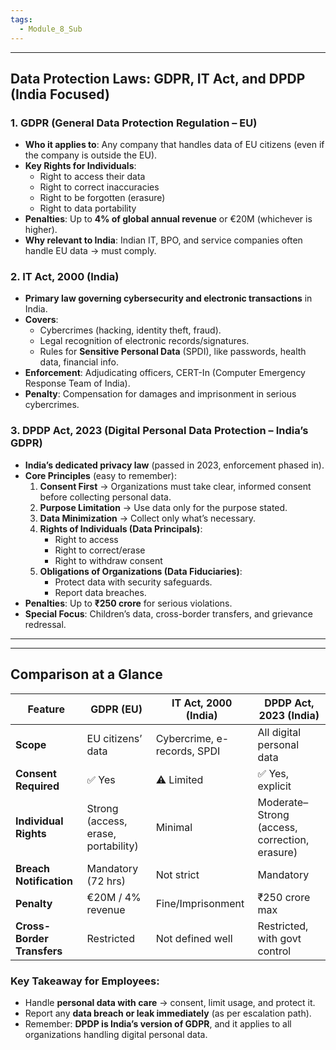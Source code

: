 ```yaml
---
tags:
  - Module_8_Sub
---
```

---
## Data Protection Laws: GDPR, IT Act, and DPDP (India Focused)

### **1. GDPR (General Data Protection Regulation – EU)**
- **Who it applies to**: Any company that handles data of EU citizens (even if the company is outside the EU).
- **Key Rights for Individuals**:
    - Right to access their data
    - Right to correct inaccuracies
    - Right to be forgotten (erasure)
    - Right to data portability
- **Penalties**: Up to **4% of global annual revenue** or €20M (whichever is higher).
- **Why relevant to India**: Indian IT, BPO, and service companies often handle EU data → must comply.

### **2. IT Act, 2000 (India)**
- **Primary law governing cybersecurity and electronic transactions** in India.
- **Covers**:
    - Cybercrimes (hacking, identity theft, fraud).
    - Legal recognition of electronic records/signatures.
    - Rules for **Sensitive Personal Data** (SPDI), like passwords, health data, financial info.
- **Enforcement**: Adjudicating officers, CERT-In (Computer Emergency Response Team of India).
- **Penalty**: Compensation for damages and imprisonment in serious cybercrimes.

### **3. DPDP Act, 2023 (Digital Personal Data Protection – India’s GDPR)**
- **India’s dedicated privacy law** (passed in 2023, enforcement phased in).
- **Core Principles** (easy to remember):
    1. **Consent First** → Organizations must take clear, informed consent before collecting personal data.
    2. **Purpose Limitation** → Use data only for the purpose stated.
    3. **Data Minimization** → Collect only what’s necessary.
    4. **Rights of Individuals (Data Principals)**:
        - Right to access
        - Right to correct/erase
        - Right to withdraw consent
    5. **Obligations of Organizations (Data Fiduciaries)**:
        - Protect data with security safeguards.
        - Report data breaches.
- **Penalties**: Up to **₹250 crore** for serious violations.
- **Special Focus**: Children’s data, cross-border transfers, and grievance redressal.

---


---
## **Comparison at a Glance**

| Feature                    | GDPR (EU)                           | IT Act, 2000 (India)        | DPDP Act, 2023 (India)                        |
| -------------------------- | ----------------------------------- | --------------------------- | --------------------------------------------- |
| **Scope**                  | EU citizens’ data                   | Cybercrime, e-records, SPDI | All digital personal data                     |
| **Consent Required**       | ✅ Yes                               | ⚠️ Limited                  | ✅ Yes, explicit                               |
| **Individual Rights**      | Strong (access, erase, portability) | Minimal                     | Moderate–Strong (access, correction, erasure) |
| **Breach Notification**    | Mandatory (72 hrs)                  | Not strict                  | Mandatory                                     |
| **Penalty**                | €20M / 4% revenue                   | Fine/Imprisonment           | ₹250 crore max                                |
| **Cross-Border Transfers** | Restricted                          | Not defined well            | Restricted, with govt control                 |

### **Key Takeaway for Employees:**
- Handle **personal data with care** → consent, limit usage, and protect it.
- Report any **data breach or leak immediately** (as per escalation path).
- Remember: **DPDP is India’s version of GDPR**, and it applies to all organizations handling digital personal data.